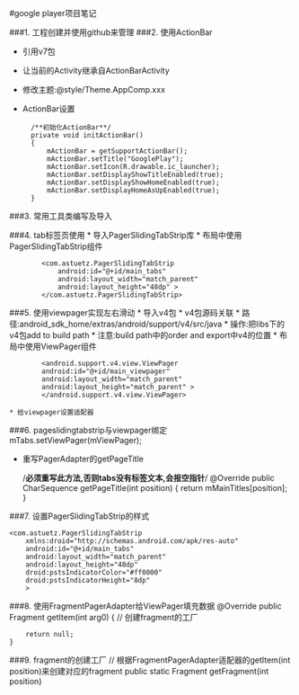#google player项目笔记

###1. 工程创建并使用github来管理
###2. 使用ActionBar

* 引用v7包
* 让当前的Activity继承自ActionBarActivity
* 修改主题:@style/Theme.AppComp.xxx
* ActionBar设置

		/**初始化ActionBar**/
		private void initActionBar()
		{
			mActionBar = getSupportActionBar();
			mActionBar.setTitle("GooglePlay");
			mActionBar.setIcon(R.drawable.ic_launcher);
			mActionBar.setDisplayShowTitleEnabled(true);
			mActionBar.setDisplayShowHomeEnabled(true);
			mActionBar.setDisplayHomeAsUpEnabled(true);
		}

###3. 常用工具类编写及导入
	<application android:name="com.droid.googleplay.base.BaseApplication">	

###4. tab标签页使用
	*  导入PagerSlidingTabStrip库
	*  布局中使用PagerSlidingTabStrip组件
	
			<com.astuetz.PagerSlidingTabStrip
		        android:id="@+id/main_tabs"
		        android:layout_width="match_parent"
		        android:layout_height="48dp" >
		    </com.astuetz.PagerSlidingTabStrip>

###5. 使用viewpager实现左右滑动
	* 导入v4包
	* v4包源码关联
	* 路径:android_sdk_home/extras/android/support/v4/src/java
	* 操作:把libs下的v4包add to build path
	* 注意:build path中的order and export中v4的位置
	* 布局中使用ViewPager组件
	
			<android.support.v4.view.ViewPager
	        android:id="@+id/main_viewpager"
	        android:layout_width="match_parent"
	        android:layout_height="match_parent" >
	   		</android.support.v4.view.ViewPager>
	
	* 给viewpager设置适配器

###6. pageslidingtabstrip与viewpager绑定	
	mTabs.setViewPager(mViewPager);	

   * 重写PagerAdapter的getPageTitle

		/**必须重写此方法,否则tabs没有标签文本,会报空指针**/
		@Override
		public CharSequence getPageTitle(int position)
		{
			return mMainTitles[position];
		}

###7. 设置PagerSlidingTabStrip的样式
	
	<com.astuetz.PagerSlidingTabStrip
        xmlns:droid="http://schemas.android.com/apk/res-auto"
        android:id="@+id/main_tabs"
        android:layout_width="match_parent"
        android:layout_height="48dp" 
        droid:pstsIndicatorColor="#ff0000"
        droid:pstsIndicatorHeight="8dp"
        >

###8. 使用FragmentPagerAdapter给ViewPager填充数据
	@Override
	public Fragment getItem(int arg0)
	{
		// 创建fragment的工厂
		
		return null;
	}

###9. fragment的创建工厂
	// 根据FragmentPagerAdapter适配器的getItem(int position)来创建对应的fragment
	public static Fragment getFragment(int position)
	
